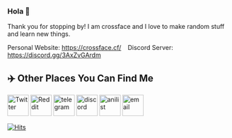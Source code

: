 ### Hola 👋

Thank you for stopping by! I am crossface and I love to make random stuff and learn new things.

Personal Website: https://crossface.cf/ &ensp; Discord Server: https://discord.gg/3AxZvGArdm

## ✈️ Other Places You Can Find Me
[<img src="https://abs.twimg.com/responsive-web/web/icon-ios.8ea219d4.png" alt="Twitter" width="48">](https://twitter.com/crossface001)
[<img src="https://cdn2.iconfinder.com/data/icons/social-media-flat-7/64/Social-media_Reddit-512.png" alt="Reddit" width="48">](https://www.reddit.com/user/crossface001)
[<img src="https://telegram.org/img/t_logo.svg" alt="telegram" width="48">](https://t.me/crossface001)
[<img src="https://discord.com/assets/3437c10597c1526c3dbd98c737c2bcae.svg" alt="discord" width="48">](https://discord.com/users/671727555945955358/)
[<img src="https://anilist.co/img/icons/icon.svg" alt="anilist" width="48">](https://anilist.co/user/crossface001/)
[<img src="https://cdn2.iconfinder.com/data/icons/buno-ui-interface/32/__email_address_at-256.png" alt="email" width="48">](mailto:contact@crossface.cf)

[![Hits](https://hits.seeyoufarm.com/api/count/incr/badge.svg?url=https%3A%2F%2Fgithub.com%2Fcrossface001&count_bg=%2379C83D&title_bg=%23555555&icon=&icon_color=%23E7E7E7&title=hits&edge_flat=false)](https://hits.seeyoufarm.com)
